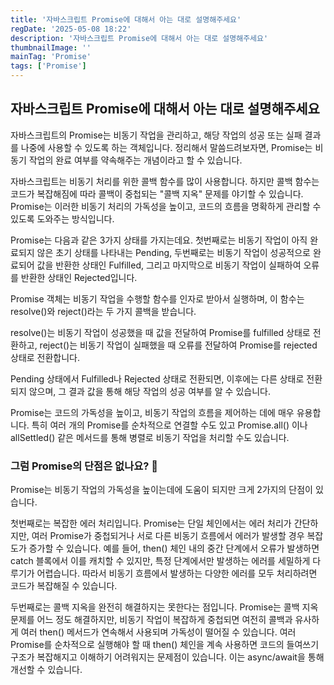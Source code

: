 ```yaml
---
title: '자바스크립트 Promise에 대해서 아는 대로 설명해주세요'
regDate: '2025-05-08 18:22'
description: '자바스크립트 Promise에 대해서 아는 대로 설명해주세요'
thumbnailImage: ''
mainTag: 'Promise'
tags: ['Promise']
---
```


## 자바스크립트 Promise에 대해서 아는 대로 설명해주세요

자바스크립트의 Promise는 비동기 작업을 관리하고, 해당 작업의 성공 또는 실패 결과를 나중에 사용할 수 있도록 하는 객체입니다. 정리해서 말씀드려보자면, Promise는 비동기 작업의 완료 여부를 약속해주는 개념이라고 할 수 있습니다.

자바스크립트는 비동기 처리를 위한 콜백 함수를 많이 사용합니다. 하지만 콜백 함수는 코드가 복잡해짐에 따라 콜백이 중첩되는 "콜백 지옥" 문제를 야기할 수 있습니다. Promise는 이러한 비동기 처리의 가독성을 높이고, 코드의 흐름을 명확하게 관리할 수 있도록 도와주는 방식입니다.

Promise는 다음과 같은 3가지 상태를 가지는데요. 첫번째로는 비동기 작업이 아직 완료되지 않은 초기 상태를 나타내는 Pending, 두번째로는 비동기 작업이 성공적으로 완료되어 값을 반환한 상태인 Fulfilled, 그리고 마지막으로 비동기 작업이 실패하여 오류를 반환한 상태인 Rejected입니다.

Promise 객체는 비동기 작업을 수행할 함수를 인자로 받아서 실행하며, 이 함수는 resolve()와 reject()라는 두 가지 콜백을 받습니다.

resolve()는 비동기 작업이 성공했을 때 값을 전달하여 Promise를 fulfilled 상태로 전환하고, reject()는 비동기 작업이 실패했을 때 오류를 전달하여 Promise를 rejected 상태로 전환합니다.

Pending 상태에서 Fulfilled나 Rejected 상태로 전환되면, 이후에는 다른 상태로 전환되지 않으며, 그 결과 값을 통해 해당 작업의 성공 여부를 알 수 있습니다.

Promise는 코드의 가독성을 높이고, 비동기 작업의 흐름을 제어하는 데에 매우 유용합니다. 특히 여러 개의 Promise를 순차적으로 연결할 수도 있고 Promise.all() 이나 allSettled() 같은 메서드를 통해 병렬로 비동기 작업을 처리할 수도 있습니다.


### 그럼 Promise의 단점은 없나요? 🤔

Promise는 비동기 작업의 가독성을 높이는데에 도움이 되지만 크게 2가지의 단점이 있습니다.

첫번째로는 복잡한 에러 처리입니다.
Promise는 단일 체인에서는 에러 처리가 간단하지만, 여러 Promise가 중첩되거나 서로 다른 비동기 흐름에서 에러가 발생할 경우 복잡도가 증가할 수 있습니다. 예를 들어, then() 체인 내의 중간 단계에서 오류가 발생하면 catch 블록에서 이를 캐치할 수 있지만, 특정 단계에서만 발생하는 에러를 세밀하게 다루기가 어렵습니다. 따라서 비동기 흐름에서 발생하는 다양한 에러를 모두 처리하려면 코드가 복잡해질 수 있습니다.

두번째로는 콜백 지옥을 완전히 해결하지는 못한다는 점입니다.
Promise는 콜백 지옥 문제를 어느 정도 해결하지만, 비동기 작업이 복잡하게 중첩되면 여전히 콜백과 유사하게 여러 then() 메서드가 연속해서 사용되며 가독성이 떨어질 수 있습니다. 여러 Promise를 순차적으로 실행해야 할 때 then() 체인을 계속 사용하면 코드의 들여쓰기 구조가 복잡해지고 이해하기 어려워지는 문제점이 있습니다. 이는 async/await을 통해 개선할 수 있습니다.